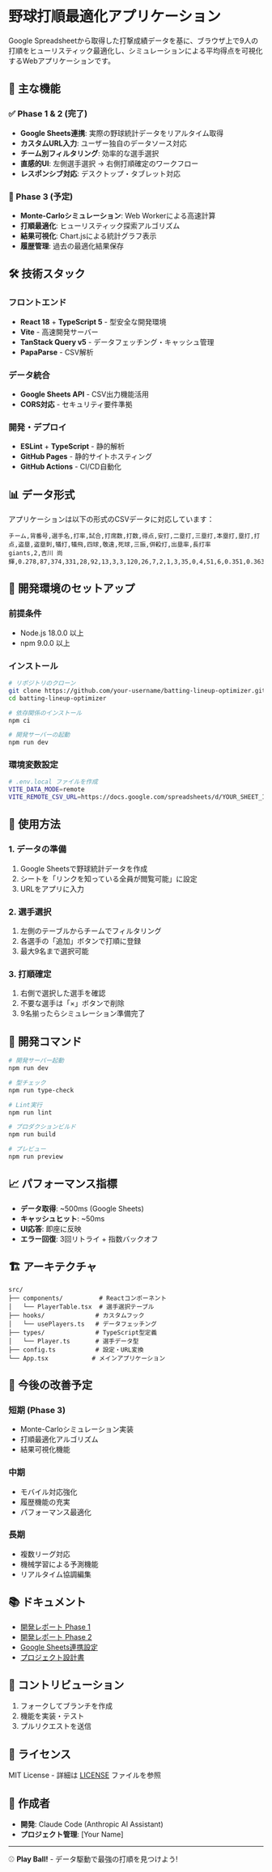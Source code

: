 # 野球打順最適化アプリケーション

Google Spreadsheetから取得した打撃成績データを基に、ブラウザ上で9人の打順をヒューリスティック最適化し、シミュレーションによる平均得点を可視化するWebアプリケーションです。

## 🚀 主な機能

### ✅ Phase 1 & 2 (完了)
- **Google Sheets連携**: 実際の野球統計データをリアルタイム取得
- **カスタムURL入力**: ユーザー独自のデータソース対応
- **チーム別フィルタリング**: 効率的な選手選択
- **直感的UI**: 左側選手選択 → 右側打順確定のワークフロー
- **レスポンシブ対応**: デスクトップ・タブレット対応

### 🔄 Phase 3 (予定)
- **Monte-Carloシミュレーション**: Web Workerによる高速計算
- **打順最適化**: ヒューリスティック探索アルゴリズム
- **結果可視化**: Chart.jsによる統計グラフ表示
- **履歴管理**: 過去の最適化結果保存

## 🛠 技術スタック

### フロントエンド
- **React 18** + **TypeScript 5** - 型安全な開発環境
- **Vite** - 高速開発サーバー
- **TanStack Query v5** - データフェッチング・キャッシュ管理
- **PapaParse** - CSV解析

### データ統合
- **Google Sheets API** - CSV出力機能活用
- **CORS対応** - セキュリティ要件準拠

### 開発・デプロイ
- **ESLint** + **TypeScript** - 静的解析
- **GitHub Pages** - 静的サイトホスティング
- **GitHub Actions** - CI/CD自動化

## 📊 データ形式

アプリケーションは以下の形式のCSVデータに対応しています：

```csv
チーム,背番号,選手名,打率,試合,打席数,打数,得点,安打,二塁打,三塁打,本塁打,塁打,打点,盗塁,盗塁刺,犠打,犠飛,四球,敬遠,死球,三振,併殺打,出塁率,長打率
giants,2,吉川 尚輝,0.278,87,374,331,28,92,13,3,3,120,26,7,2,1,3,35,0,4,51,6,0.351,0.363
```

## 🚀 開発環境のセットアップ

### 前提条件
- Node.js 18.0.0 以上
- npm 9.0.0 以上

### インストール
```bash
# リポジトリのクローン
git clone https://github.com/your-username/batting-lineup-optimizer.git
cd batting-lineup-optimizer

# 依存関係のインストール
npm ci

# 開発サーバーの起動
npm run dev
```

### 環境変数設定
```bash
# .env.local ファイルを作成
VITE_DATA_MODE=remote
VITE_REMOTE_CSV_URL=https://docs.google.com/spreadsheets/d/YOUR_SHEET_ID/edit?usp=sharing
```

## 📝 使用方法

### 1. データの準備
1. Google Sheetsで野球統計データを作成
2. シートを「リンクを知っている全員が閲覧可能」に設定
3. URLをアプリに入力

### 2. 選手選択
1. 左側のテーブルからチームでフィルタリング
2. 各選手の「追加」ボタンで打順に登録
3. 最大9名まで選択可能

### 3. 打順確定
1. 右側で選択した選手を確認
2. 不要な選手は「×」ボタンで削除
3. 9名揃ったらシミュレーション準備完了

## 🧪 開発コマンド

```bash
# 開発サーバー起動
npm run dev

# 型チェック
npm run type-check

# Lint実行
npm run lint

# プロダクションビルド
npm run build

# プレビュー
npm run preview
```

## 📈 パフォーマンス指標

- **データ取得**: ~500ms (Google Sheets)
- **キャッシュヒット**: ~50ms
- **UI応答**: 即座に反映
- **エラー回復**: 3回リトライ + 指数バックオフ

## 🏗 アーキテクチャ

```
src/
├── components/          # Reactコンポーネント
│   └── PlayerTable.tsx  # 選手選択テーブル
├── hooks/              # カスタムフック
│   └── usePlayers.ts   # データフェッチング
├── types/              # TypeScript型定義
│   └── Player.ts       # 選手データ型
├── config.ts           # 設定・URL変換
└── App.tsx            # メインアプリケーション
```

## 🔧 今後の改善予定

### 短期 (Phase 3)
- Monte-Carloシミュレーション実装
- 打順最適化アルゴリズム
- 結果可視化機能

### 中期
- モバイル対応強化
- 履歴機能の充実
- パフォーマンス最適化

### 長期
- 複数リーグ対応
- 機械学習による予測機能
- リアルタイム協調編集

## 📚 ドキュメント

- [開発レポート Phase 1](./docs/development-report-phase1.md)
- [開発レポート Phase 2](./docs/development-report-phase2.md)
- [Google Sheets連携設定](./docs/google-sheets-setup.md)
- [プロジェクト設計書](./development_workflow.md)

## 🤝 コントリビューション

1. フォークしてブランチを作成
2. 機能を実装・テスト
3. プルリクエストを送信

## 📄 ライセンス

MIT License - 詳細は [LICENSE](./LICENSE) ファイルを参照

## 👥 作成者

- **開発**: Claude Code (Anthropic AI Assistant)
- **プロジェクト管理**: [Your Name]

---

⚾ **Play Ball!** - データ駆動で最強の打順を見つけよう!